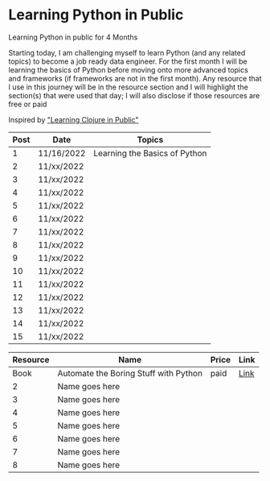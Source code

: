 # Learning Python in Public

Learning Python in public for 4 Months

Starting today, I am challenging myself to learn Python (and any related topics) to become a job ready data engineer. For the first month I will be learning the basics of Python before moving onto more advanced topics and frameworks (if frameworks are not in the first month). Any resource that I use in this journey will be in the resource section and I will highlight the section(s) that were used that day; I will also disclose if those resources are free or paid

Inspired by ["Learning Clojure in Public"](https://github.com/alaq/learning-clojure-in-public)

| Post | Date       | Topics                                                   |
| ---- | ---------- | -------------------------------------------------------- |
| 1    | 11/16/2022 | Learning the Basics of Python | Codewar Practice         |
| 2    | 11/xx/2022 |                                                          |
| 3    | 11/xx/2022 |                                                          |
| 4    | 11/xx/2022 |                                                          |
| 5    | 11/xx/2022 |                                                          |
| 6    | 11/xx/2022 |                                                          |
| 7    | 11/xx/2022 |                                                          |
| 8    | 11/xx/2022 |                                                          |
| 9    | 11/xx/2022 |                                                          |
| 10   | 11/xx/2022 |                                                          |
| 11   | 11/xx/2022 |                                                          |
| 12   | 11/xx/2022 |                                                          |
| 13   | 11/xx/2022 |                                                          |
| 14   | 11/xx/2022 |                                                          |
| 15   | 11/xx/2022 |                                                          |


| Resource | Name                                  | Price | Link                                                                                  |
| -------- | ------------------------------------  | ----- | ------------------------------------------------------------------------------------- | 
| Book     | Automate the Boring Stuff with Python | paid  | [Link](https://www.amazon.com/Automate-Boring-Stuff-Python-Programming/dp/1593275994) |       
| 2        | Name goes here                        |       |                                                                                       |       
| 3        | Name goes here                        |       |                                                                                       |       
| 4        | Name goes here                        |       |                                                                                       |       
| 5        | Name goes here                        |       |                                                                                       |       
| 6        | Name goes here                        |       |                                                                                       |
| 7        | Name goes here                        |       |                                                                                       |
| 8        | Name goes here                        |       |                                                                                       |
